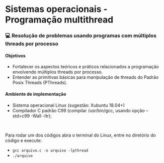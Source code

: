 # Sistemas operacionais - Programação multithread 
### 💻 Resolução de problemas usando programas com múltiplos threads por processo  
#### Objetivos
* Fortalecer os aspectos teóricos e práticos relacionados a programação envolvendo múltiplos threads por processo.
* Entender as primitivas básicas para manipulação de threads do Padrão Posix Threads (PThreads).

#### Ambiente de implementação
* Sistema operacional Linux (sugestão: Xubuntu 18.04+)
* Compilador C padrão C99 (compilar /usr/bin/gcc, usando opção –std=c99 -Wall -ltr);

 &nbsp;

Para rodar um dos códigos abra o terminal do Linux, entre no diretório do código e execute:
* `gcc arquivo.c -o arquivo -lpthread`
* `./arquivo`


